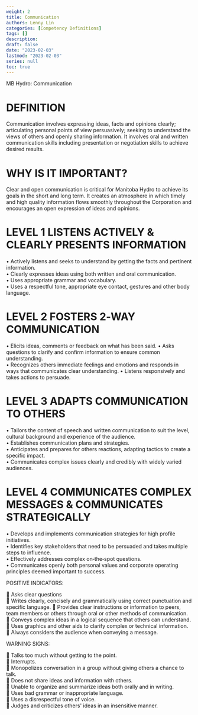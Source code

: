 ```yaml
---
weight: 2
title: Communication
authors: Lenny Lin
categories: [Competency Definitions]
tags: []
description: 
draft: false
date: "2023-02-03"
lastmod: "2023-02-03"
series: null
toc: true
---
```


MB Hydro: Communication

<!--more-->

# DEFINITION   

Communication involves expressing ideas, facts and opinions clearly; articulating personal points of view persuasively; seeking to understand the views of others and openly sharing information. It involves oral and written communication skills including presentation or negotiation skills to achieve desired results.  

# WHY IS IT IMPORTANT?  

Clear and open communication is critical for Manitoba Hydro to achieve its goals in the short and long term. It creates an atmosphere in which timely and high quality information flows smoothly throughout the Corporation and encourages an open expression of ideas and opinions.

# LEVEL 1 LISTENS ACTIVELY & CLEARLY PRESENTS INFORMATION
• Actively listens and seeks to understand by getting the facts and pertinent information.  
• Clearly expresses ideas using both written and oral communication.  
• Uses appropriate grammar and vocabulary.  
• Uses a respectful tone, appropriate eye contact, gestures and other body language.

# LEVEL 2 FOSTERS 2‐WAY COMMUNICATION

• Elicits ideas, comments or feedback on what has been said.
• Asks questions to clarify and confirm information to ensure common understanding.  
• Recognizes others immediate feelings and emotions and responds in ways that communicates clear understanding.
• Listens responsively and takes actions to persuade.

# LEVEL 3 ADAPTS COMMUNICATION TO OTHERS

• Tailors the content of speech and written communication to suit the level, cultural background and experience of the audience.  
• Establishes communication plans and strategies.  
• Anticipates and prepares for others reactions, adapting tactics to create a specific impact.  
• Communicates complex issues clearly and credibly with widely varied audiences.  

# LEVEL 4 COMMUNICATES COMPLEX MESSAGES & COMMUNICATES STRATEGICALLY

• Develops and implements communication strategies for high profile initiatives.  
• Identifies key stakeholders that need to be persuaded and takes multiple steps to influence.  
• Effectively addresses complex on‐the‐spot questions.   
• Communicates openly both personal values and corporate operating principles deemed important to success.


POSITIVE INDICATORS: 

 Asks clear questions  
 Writes clearly, concisely and grammatically using correct punctuation and specific language.
 Provides clear instructions or information to peers, team members or others through oral or other methods of communication.  
 Conveys complex ideas in a logical sequence that others can understand.  
 Uses graphics and other aids to clarify complex or technical information.  
 Always considers the audience when conveying a message.

WARNING SIGNS:

 Talks too much without getting to the point.  
 Interrupts.  
 Monopolizes conversation in a group without giving others a chance to talk.  
 Does not share ideas and information with others.  
 Unable to organize and summarize ideas both orally and in writing.  
 Uses bad grammar or inappropriate language.  
 Uses a disrespectful tone of voice.  
 Judges and criticizes others' ideas in an insensitive manner.  

